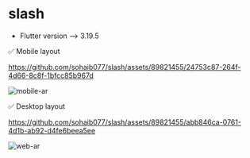 # slash
- Flutter version --> 3.19.5

✅ Mobile layout

https://github.com/sohaib077/slash/assets/89821455/24753c87-264f-4d66-8c8f-1bfcc85b967d

![mobile-ar](https://github.com/sohaib077/slash/assets/89821455/9e61fee6-d85c-434b-83b5-303dff376b31)


✅ Desktop layout


https://github.com/sohaib077/slash/assets/89821455/abb846ca-0761-4d1b-ab92-d4fe6beea5ee

![web-ar](https://github.com/sohaib077/slash/assets/89821455/7ca407ea-54a7-4c66-90b5-009bda388388)
